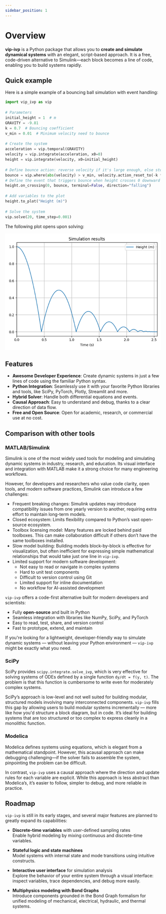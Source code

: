 ```yaml
---
sidebar_position: 1
---
```


# Overview

**vip-ivp** is a Python package that allows you to **create and simulate dynamical systems** with an elegant, script-based approach. It is a free, code-driven alternative to Simulink—each block becomes a line of code, enabling you to build systems rapidly.

## Quick example

Here is a simple example of a bouncing ball simulation with event handling:

```python title="bouncing_ball.py"
import vip_ivp as vip

# Parameters
initial_height = 1  # m
GRAVITY = -9.81
k = 0.7  # Bouncing coefficient
v_min = 0.01  # Minimum velocity need to bounce

# Create the system
acceleration = vip.temporal(GRAVITY)
velocity = vip.integrate(acceleration, x0=0)
height = vip.integrate(velocity, x0=initial_height)

# Define bounce action: reverse velocity if it's large enough, else stop
bounce = vip.where(abs(velocity) > v_min, velocity.action_reset_to(-k * velocity), vip.terminate)
# Define the event that triggers bounce when height crosses 0 downward (falling)
height.on_crossing(0, bounce, terminal=False, direction="falling")

# Add variables to the plot
height.to_plot("Height (m)")

# Solve the system
vip.solve(20, time_step=0.001)
```

The following plot opens upon solving:

![Boucing ball plot](./images/bouncing_ball.png)

## Features

- **Awesome Developer Experience**: Create dynamic systems in just a few lines of code using the familiar Python syntax.
- **Python Integration**: Seamlessly use it with your favorite Python libraries and tools, like SciPy, PyTorch, Plotly, Streamlit and more.
- **Hybrid Solver**: Handle both differential equations and events.
- **Causal Approach**: Easy to understand and debug, thanks to a clear direction of data flow.
- **Free and Open Source**: Open for academic, research, or commercial use at no cost.

## Comparison with other tools

### MATLAB/Simulink

Simulink is one of the most widely used tools for modeling and simulating dynamic systems in industry, research, and education. Its visual interface and integration with MATLAB make it a strong choice for many engineering workflows.

However, for developers and researchers who value code clarity, open tools, and modern software practices, Simulink can introduce a few challenges:

- Frequent breaking changes: Simulink updates may introduce compatibility issues from one yearly version to another, requiring extra effort to maintain long-term models.
- Closed ecosystem: Limits flexibility compared to Python’s vast open-source ecosystem.
- Toolbox licensing model: Many features are locked behind paid toolboxes. This can make collaboration difficult if others don’t have the same toolboxes installed.
- Slow model building: Building models block-by-block is effective for visualization, but often inefficient for expressing simple mathematical relationships that would take just one line in `vip-ivp`.
- Limited support for modern software development:
  - Not easy to read or navigate in complex systems
  - Hard to unit test components
  - Difficult to version control using Git
  - Limited support for inline documentation
  - No workflow for AI-assisted development

`vip-ivp` offers a code-first alternative built for modern developers and scientists:

- Fully **open-source** and built in Python
- Seamless integration with libraries like NumPy, SciPy, and PyTorch
- Easy to read, test, share, and version control
- Fast to prototype, extend, and maintain

If you're looking for a lightweight, developer-friendly way to simulate dynamic systems — without leaving your Python environment — `vip-ivp` might be exactly what you need.

### SciPy

SciPy provides `scipy.integrate.solve_ivp`, which is very effective for solving systems of ODEs defined by a single function `dy/dt = f(y, t)`. The problem is that this function is cumbersome to write even for moderately complex systems.

SciPy’s approach is low-level and not well suited for building modular, structured models involving many interconnected components. `vip-ivp` fills this gap by allowing users to build modular systems incrementally — more like how you'd structure a block diagram, but in code. It’s ideal for building systems that are too structured or too complex to express cleanly in a monolithic function.

### Modelica

Modelica defines systems using equations, which is elegant from a mathematical standpoint. However, this acausal approach can make debugging challenging—if the solver fails to assemble the system, pinpointing the problem can be difficult.

In contrast, `vip-ivp` uses a causal approach where the direction and update rules for each variable are explicit. While this approach is less abstract than Modelica’s, it’s easier to follow, simpler to debug, and more reliable in practice.

## Roadmap

`vip-ivp` is still in its early stages, and several major features are planned to greatly expand its capabilities:

- **Discrete-time variables** with user-defined sampling rates  
  Enable hybrid modeling by mixing continuous and discrete-time variables.

- **Stateful logic and state machines**  
  Model systems with internal state and mode transitions using intuitive constructs.

- **Interactive user interface** for simulation analysis  
  Explore the behavior of your entire system through a visual interface: inspect variables, trace dependencies, and debug more easily.

- **Multiphysics modeling with Bond Graphs**  
  Introduce components grounded in the Bond Graph formalism for unified modeling of mechanical, electrical, hydraulic, and thermal systems.
